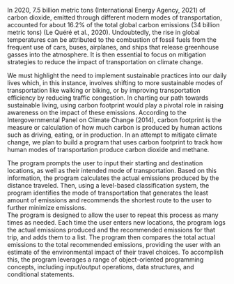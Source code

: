 In 2020, 7.5 billion metric tons (International Energy Agency, 2021) of carbon dioxide, emitted through different modern modes of transportation, accounted for about 16.2% of the total global carbon emissions (34 billion metric tons) (Le Quéré et al., 2020). Undoubtedly, the rise in global temperatures can be attributed to the combustion of fossil fuels from the frequent use of cars, buses, airplanes, and ships that release greenhouse gasses into the atmosphere. It is then essential to focus on mitigation strategies to reduce the impact of transportation on climate change. 

We must highlight the need to implement sustainable practices into our daily lives which, in this instance, involves shifting to more sustainable modes of transportation like walking or biking, or by improving transportation efficiency by reducing traffic congestion. In charting our path towards sustainable living, using carbon footprint would play a pivotal role in raising awareness on the impact of these emissions. According to the Intergovernmental Panel on Climate Change (2014), carbon footprint is the measure or calculation of how much carbon is produced by human actions such as driving, eating, or in production. In an attempt to mitigate climate change, we plan to build a program that uses carbon footprint to track how human modes of transportation produce carbon dioxide and methane. 

The program prompts the user to input their starting and destination locations, as well as their intended mode of transportation. Based on this information, the program calculates the actual emissions produced by the distance traveled. Then, using a level-based classification system, the program identifies the mode of transportation that generates the least amount of emissions and recommends the shortest route to the user to further minimize emissions.   
The program is designed to allow the user to repeat this process as many times as needed. Each time the user enters new locations, the program logs the actual emissions produced and the recommended emissions for that trip, and adds them to a list. The program then compares the total actual emissions to the total recommended emissions, providing the user with an estimate of the environmental impact of their travel choices. To accomplish this, the program leverages a range of object-oriented programming concepts, including input/output operations, data structures, and conditional statements.

